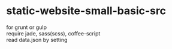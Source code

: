 static-website-small-basic-src
==============================
for grunt or gulp  
require jade, sass(scss), coffee-script  
read data.json by setting
